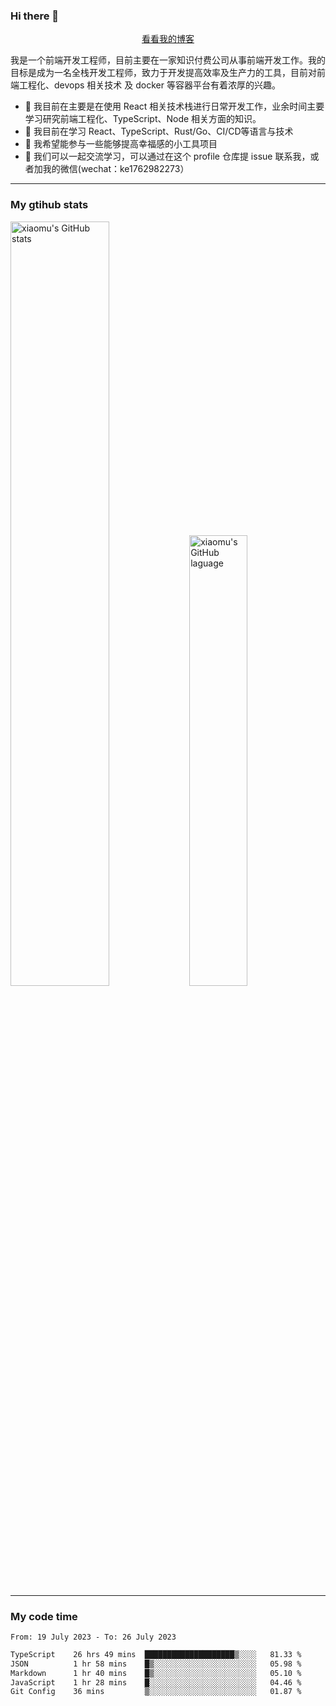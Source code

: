 ### Hi there 👋

<p align="center">
  <a href="https://blog.realjacket.site/">看看我的博客</a>
</p>

我是一个前端开发工程师，目前主要在一家知识付费公司从事前端开发工作。我的目标是成为一名全栈开发工程师，致力于开发提高效率及生产力的工具，目前对前端工程化、devops 相关技术 及 docker 等容器平台有着浓厚的兴趣。

- 🔭 我目前在主要是在使用 React 相关技术栈进行日常开发工作，业余时间主要学习研究前端工程化、TypeScript、Node 相关方面的知识。
- 🌱 我目前在学习 React、TypeScript、Rust/Go、CI/CD等语言与技术
- 👯 我希望能参与一些能够提高幸福感的小工具项目
- 💬 我们可以一起交流学习，可以通过在这个 profile 仓库提 issue 联系我，或者加我的微信(wechat：ke1762982273）

***

### My gtihub stats

<a><img src="https://github-readme-stats-git-masterrstaa-rickstaa.vercel.app/api?username=real-jacket&&show_icons=true" title="xiaomu's GitHub stats" alt="xiaomu's GitHub stats" style="width:56%;"/></a>
<a><img src="https://github-readme-stats-git-masterrstaa-rickstaa.vercel.app/api/top-langs/?username=real-jacket&layout=compact" title="xiaomu's GitHub laguage" alt="xiaomu's GitHub laguage" style="width:43%;"/><a/>

***

### My code time

<!--START_SECTION:waka-->

```txt
From: 19 July 2023 - To: 26 July 2023

TypeScript    26 hrs 49 mins  ████████████████████▒░░░░   81.33 %
JSON          1 hr 58 mins    █▒░░░░░░░░░░░░░░░░░░░░░░░   05.98 %
Markdown      1 hr 40 mins    █▒░░░░░░░░░░░░░░░░░░░░░░░   05.10 %
JavaScript    1 hr 28 mins    █░░░░░░░░░░░░░░░░░░░░░░░░   04.46 %
Git Config    36 mins         ▒░░░░░░░░░░░░░░░░░░░░░░░░   01.87 %
```

<!--END_SECTION:waka-->
